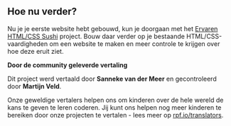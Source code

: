 ## Hoe nu verder?

Nu je je eerste website hebt gebouwd, kun je doorgaan met het [Ervaren HTML/CSS Sushi](https://projects.raspberrypi.org/nl-NL/projects/cd-intermediate-html-css-sushi/) project. Bouw daar verder op je bestaande HTML/CSS-vaardigheden om een ​​website te maken en meer controle te krijgen over hoe deze eruit ziet.


**Door de community geleverde vertaling**

Dit project werd vertaald door **Sanneke van der Meer** en gecontroleerd door **Martijn Veld**.

Onze geweldige vertalers helpen ons om kinderen over de hele wereld de kans te geven te leren coderen. Jij kunt ons helpen nog meer kinderen te bereiken door onze projecten te vertalen - lees meer op [rpf.io/translators](https://rpf.io/translators).